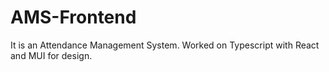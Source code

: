 # AMS-Frontend
It is an Attendance Management System. Worked on Typescript with React and MUI for design.
